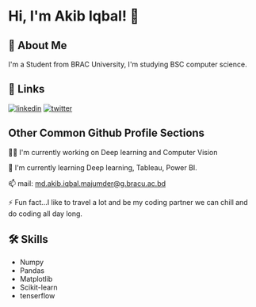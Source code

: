 # Hi, I'm Akib Iqbal! 👋


## 🚀 About Me
I'm a Student from BRAC University, I'm studying BSC computer science. 


## 🔗 Links
[![linkedin](https://img.shields.io/badge/linkedin-0A66C2?style=for-the-badge&logo=linkedin&logoColor=white)](https://www.linkedin.com/in/md-akib-iqbal-majumder-2806891b0/)
[![twitter](https://img.shields.io/badge/twitter-1DA1F2?style=for-the-badge&logo=twitter&logoColor=white)](https://twitter.com/Akib_Iqbal20)


## Other Common Github Profile Sections
👩‍💻 I'm currently working on Deep learning and Computer Vision

🧠 I'm currently learning Deep learning, Tableau, Power BI.

📫 mail: md.akib.iqbal.majumder@g.bracu.ac.bd

⚡️ Fun fact...I like to travel a lot and be my coding partner we can chill and do coding all day long.


## 🛠 Skills
- Numpy
- Pandas
- Matplotlib
- Scikit-learn
- tenserflow


